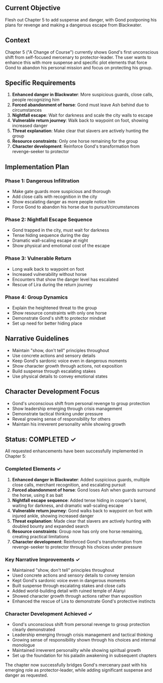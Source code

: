 ## Current Objective
Flesh out Chapter 5 to add suspense and danger, with Gond postponing his plans for revenge and making a dangerous escape from Blackwater.

## Context
Chapter 5 ("A Change of Course") currently shows Gond's first unconscious shift from self-focused mercenary to protector-leader. The user wants to enhance this with more suspense and specific plot elements that force Gond to abandon his personal mission and focus on protecting his group.

## Specific Requirements
1. **Enhanced danger in Blackwater**: More suspicious guards, close calls, people recognizing him
2. **Forced abandonment of horse**: Gond must leave Ash behind due to circumstances
3. **Nightfall escape**: Wait for darkness and scale the city walls to escape
4. **Vulnerable return journey**: Walk back to waypoint on foot, showing increased danger
5. **Threat explanation**: Make clear that slavers are actively hunting the group
6. **Resource constraints**: Only one horse remaining for the group
7. **Character development**: Reinforce Gond's transformation from revenge-seeker to protector

## Implementation Plan

### Phase 1: Dangerous Infiltration
- Make gate guards more suspicious and thorough
- Add close calls with recognition in the city
- Show escalating danger as more people notice him
- Force Gond to abandon his horse due to pursuit/circumstances

### Phase 2: Nightfall Escape Sequence
- Gond trapped in the city, must wait for darkness
- Tense hiding sequence during the day
- Dramatic wall-scaling escape at night
- Show physical and emotional cost of the escape

### Phase 3: Vulnerable Return
- Long walk back to waypoint on foot
- Increased vulnerability without horse
- Encounters that show the danger level has escalated
- Rescue of Lira during the return journey

### Phase 4: Group Dynamics
- Explain the heightened threat to the group
- Show resource constraints with only one horse
- Demonstrate Gond's shift to protector mindset
- Set up need for better hiding place

## Narrative Guidelines
- Maintain "show, don't tell" principles throughout
- Use concrete actions and sensory details
- Keep Gond's sardonic voice even in dangerous moments
- Show character growth through actions, not exposition
- Build suspense through escalating stakes
- Use physical details to convey emotional states

## Character Development Focus
- Gond's unconscious shift from personal revenge to group protection
- Show leadership emerging through crisis management
- Demonstrate tactical thinking under pressure
- Reveal growing sense of responsibility for others
- Maintain his irreverent personality while showing growth

## Status: COMPLETED ✓

All requested enhancements have been successfully implemented in Chapter 5:

### Completed Elements ✓
1. **Enhanced danger in Blackwater**: Added suspicious guards, multiple close calls, merchant recognition, and escalating pursuit
2. **Forced abandonment of horse**: Gond loses Ash when guards surround the horse, using it as bait
3. **Nightfall escape sequence**: Added tense hiding in cooper's barrel, waiting for darkness, and dramatic wall-scaling escape
4. **Vulnerable return journey**: Gond walks back to waypoint on foot with injured ankle, showing increased danger
5. **Threat explanation**: Made clear that slavers are actively hunting with doubled bounty and expanded search
6. **Resource constraints**: Group now has only one horse remaining, creating practical limitations
7. **Character development**: Reinforced Gond's transformation from revenge-seeker to protector through his choices under pressure

### Key Narrative Improvements ✓
- Maintained "show, don't tell" principles throughout
- Used concrete actions and sensory details to convey tension
- Kept Gond's sardonic voice even in dangerous moments
- Built suspense through escalating stakes and close calls
- Added world-building detail with ruined temple of Alanyi
- Showed character growth through actions rather than exposition
- Enhanced the rescue of Lira to demonstrate Gond's protective instincts

### Character Development Achieved ✓
- Gond's unconscious shift from personal revenge to group protection clearly demonstrated
- Leadership emerging through crisis management and tactical thinking
- Growing sense of responsibility shown through his choices and internal monologue
- Maintained irreverent personality while showing spiritual growth
- Set up the foundation for his paladin awakening in subsequent chapters

The chapter now successfully bridges Gond's mercenary past with his emerging role as protector-leader, while adding significant suspense and danger as requested.
